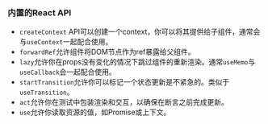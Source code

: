 ### 内置的React API
- `createContext` API可以创建一个context，你可以将其提供给子组件，通常会与`useContext`一起配合使用。
- `forwardRef`允许组件将DOM节点作为ref暴露给父组件。
- `lazy`允许你在props没有变化的情况下跳过组件的重新渲染。通常`useMemo`与`useCallback`会一起配合使用。
- `startTransition`允许你可以标记一个状态更新是不紧急的。类似于`useTransition`。
- `act`允许你在测试中包装渲染和交互，以确保在断言之前完成更新。
- `use`允许你读取资源的值，如Promise或上下文。